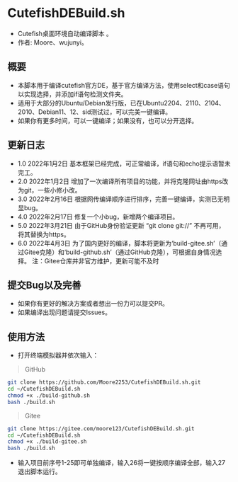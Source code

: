 # CutefishDEBuild.sh
* Cutefish桌面环境自动编译脚本 。
* 作者: Moore、wujunyi。
## 概要
* 本脚本用于编译cutefish官方DE，基于官方编译方法，使用select和case语句以实现选择，并添加if语句检测文件夹。
* 适用于大部分的Ubuntu/Debian发行版，已在Ubuntu2204、2110、2104、2010、Debian11、12、sid测试过，可以完美一键编译。
* 如果你有更多时间，可以一键编译；如果没有，也可以分开选择。
## 更新日志
* 1.0 2022年1月2日 基本框架已经完成，可正常编译，if语句和echo提示语暂未完工。
* 2.0 2022年1月2日 增加了一次编译所有项目的功能，并将克隆网址由https改为git，一些小修小改。
* 3.0 2022年2月16日 根据网传编译顺序进行排序，完善一键编译，实测已无明显bug。
* 4.0 2022年2月17日 修复一个小bug，新增两个编译项目。
* 5.0 2022年3月21日 由于GitHub身份验证更新 “git clone git://” 不再可用，将其替换为https。
* 6.0 2022年4月3日 为了国内更好的编译，脚本将更新为‘build-gitee.sh’（通过Gitee克隆）和‘build-github.sh’（通过GitHub克隆），可根据自身情况选择。
      注：Gitee仓库并非官方维护，更新可能不及时
## 提交Bug以及完善
* 如果你有更好的解决方案或者想出一份力可以提交PR。
* 如果编译出现问题请提交Issues。
## 使用方法
* 打开终端模拟器并依次输入：
> GitHub
```bash
git clone https://github.com/Moore2253/CutefishDEBuild.sh.git
cd ~/CutefishDEBuild.sh
chmod +x ./build-github.sh
bash ./build.sh
```
> Gitee
```bash
git clone https://gitee.com/moore123/CutefishDEBuild.sh.git
cd ~/CutefishDEBuild.sh
chmod +x ./build-gitee.sh
bash ./build.sh
```
* 输入项目前序号1-25即可单独编译，输入26将一键按顺序编译全部，输入27退出脚本运行。
